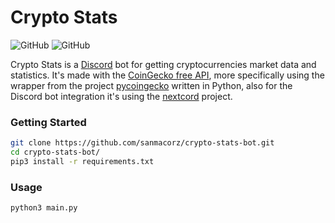 # Crypto Stats

![GitHub](https://img.shields.io/github/license/sanmacorz/crypto-stats-bot)
![GitHub](https://img.shields.io/github/commit-activity/m/sanmacorz/crypto-stats-bot)

Crypto Stats is a [Discord](https://discord.com) bot for getting cryptocurrencies market data and statistics. It's made with the [CoinGecko free API](https://www.coingecko.com/en/api), more specifically using the wrapper from the project [pycoingecko](https://github.com/man-c/pycoingecko) written in Python, also for the Discord bot integration it's using the [nextcord](https://github.com/nextcord/nextcord) project.

### Getting Started

```bash
git clone https://github.com/sanmacorz/crypto-stats-bot.git
cd crypto-stats-bot/
pip3 install -r requirements.txt
```

### Usage

```bash
python3 main.py
```
